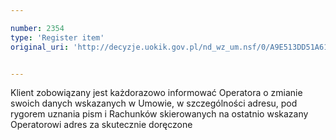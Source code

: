 ```yaml
---

number: 2354
type: 'Register item'
original_uri: 'http://decyzje.uokik.gov.pl/nd_wz_um.nsf/0/A9E513DD51A616C3C12578AF0033966E?OpenDocument'


---
```


Klient zobowiązany jest każdorazowo informować Operatora o zmianie swoich danych wskazanych w Umowie, w szczególności adresu, pod rygorem uznania pism i Rachunków skierowanych na ostatnio wskazany Operatorowi adres za skutecznie doręczone

